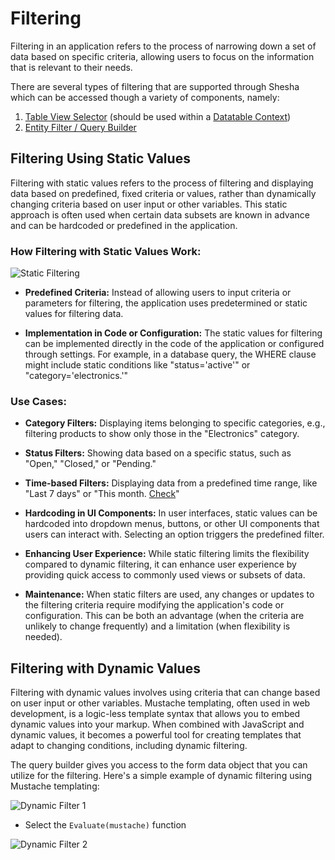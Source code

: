 # Filtering

Filtering in an application refers to the process of narrowing down a set of data based on specific criteria, allowing users to focus on the information that is relevant to their needs.

There are several types of filtering that are supported through Shesha which can be accessed though a variety of components, namely:

1. [Table View Selector](/docs/front-end-basics/form-components/data-display/data-table/table-view-selector) (should be used within a [Datatable Context](/docs/front-end-basics/form-components/data-display/data-table/datatable-context))
2. [Entity Filter / Query Builder](/docs/front-end-basics/form-components/common-component-properties#entity-filter-query-builder)

## Filtering Using Static Values

Filtering with static values refers to the process of filtering and displaying data based on predefined, fixed criteria or values, rather than dynamically changing criteria based on user input or other variables. This static approach is often used when certain data subsets are known in advance and can be hardcoded or predefined in the application.

### How Filtering with Static Values Work:

![Static Filtering](./images/filterStatic.png)

- **Predefined Criteria:** Instead of allowing users to input criteria or parameters for filtering, the application uses predetermined or static values for filtering data.

- **Implementation in Code or Configuration:** The static values for filtering can be implemented directly in the code of the application or configured through settings. For example, in a database query, the WHERE clause might include static conditions like "status='active'" or "category='electronics.'"

### Use Cases:

- **Category Filters:** Displaying items belonging to specific categories, e.g., filtering products to show only those in the "Electronics" category.

- **Status Filters:** Showing data based on a specific status, such as "Open," "Closed," or "Pending."

- **Time-based Filters:** Displaying data from a predefined time range, like "Last 7 days" or "This month. [Check](docs/front-end-basics/how-to-guides/filtering/dates.md)"

- **Hardcoding in UI Components:** In user interfaces, static values can be hardcoded into dropdown menus, buttons, or other UI components that users can interact with. Selecting an option triggers the predefined filter.

- **Enhancing User Experience:** While static filtering limits the flexibility compared to dynamic filtering, it can enhance user experience by providing quick access to commonly used views or subsets of data.

- **Maintenance:** When static filters are used, any changes or updates to the filtering criteria require modifying the application's code or configuration. This can be both an advantage (when the criteria are unlikely to change frequently) and a limitation (when flexibility is needed).

## Filtering with Dynamic Values

Filtering with dynamic values involves using criteria that can change based on user input or other variables. Mustache templating, often used in web development, is a logic-less template syntax that allows you to embed dynamic values into your markup. When combined with JavaScript and dynamic values, it becomes a powerful tool for creating templates that adapt to changing conditions, including dynamic filtering.

The query builder gives you access to the form data object that you can utilize for the filtering. Here's a simple example of dynamic filtering using Mustache templating:

![Dynamic Filter 1](./images/filterDynamic1.png)

- Select the `Evaluate(mustache)` function

![Dynamic Filter 2](./images/filterDynamic2.png)
